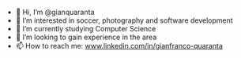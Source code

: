 - 👋 Hi, I’m @gianquaranta
- 👀 I’m interested in soccer, photography and software development
- 🌱 I’m currently studying Computer Science
- 💞️ I’m looking to gain experience in the area
- 📫 How to reach me: www.linkedin.com/in/gianfranco-quaranta


<!---
gianquaranta/gianquaranta is a ✨ special ✨ repository because its `README.md` (this file) appears on your GitHub profile.
You can click the Preview link to take a look at your changes.
--->
